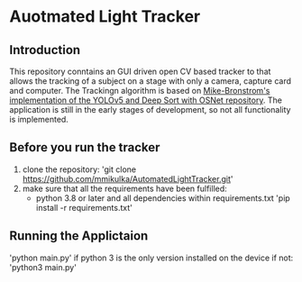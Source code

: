 # Auotmated Light Tracker


## Introduction
This repository conntains an GUI driven open CV based tracker to that allows the tracking of a subject on a stage with only a camera, capture card and computer. The Trackingn algorithm is based on [Mike-Bronstrom's implementation of the YOLOv5 and Deep Sort with OSNet repository](https://github.com/mikel-brostrom/Yolov5_DeepSort_OSNet). The application is still in the early stages of development, so not all functionality is implemented.

## Before you run the tracker

1. clone the repository:
'git clone https://github.com/mmikulka/AutomatedLightTracker.git'
2. make sure that all the requirements have been fulfilled:
      - python 3.8 or later and all dependencies within requirements.txt
      'pip install -r requirements.txt'

## Running the Applictaion

'python main.py' if python 3 is the only version installed on the device 
if not: 'python3 main.py'

